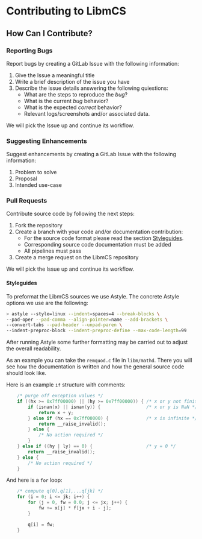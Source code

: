# Contributing to LibmCS

## How Can I Contribute?

### Reporting Bugs

Report bugs by creating a GitLab Issue with the following information:

1. Give the Issue a meaningful title
2. Write a brief description of the issue you have
3. Describe the issue details answering the following quiestions:
    - What are the steps to reproduce the *bug*?
    - What is the current *bug* behavior?
    - What is the expected *correct* behavior?
    - Relevant logs/screenshots and/or associated data.

We will pick the Issue up and continue its workflow.

### Suggesting Enhancements

Suggest enhancements by creating a GitLab Issue with the following information:

1. Problem to solve
2. Proposal
3. Intended use-case

### Pull Requests

Contribute source code by following the next steps:

1. Fork the repository
2. Create a branch with your code and/or documentation contribution:
    - For the source code format please read the section [Styleguides](#styleguides).
    - Corresponding source code documentation must be added
    - All pipelines must pass
3. Create a merge request on the LibmCS repository

We will pick the Issue up and continue its workflow.

#### Styleguides

To preformat the LibmCS sources we use Astyle. The concrete Astyle options we use are the following:

```sh
> astyle --style=linux --indent=spaces=4 --break-blocks \
--pad-oper --pad-comma --align-pointer=name --add-brackets \
--convert-tabs --pad-header --unpad-paren \
--indent-preproc-block --indent-preproc-define --max-code-length=99
```

After running Astyle some further formatting may be carried out to adjust the overall readability.

As an example you can take the `remquod.c` file in `libm/mathd`. There you
will see how the documentation is written and how the general source code
should look like.

Here is an example `if` structure with comments:

```c
    /* purge off exception values */
    if ((hx >= 0x7ff00000) || (hy >= 0x7ff00000)) { /* x or y not finite */
        if (isnan(x) || isnan(y)) {                 /* x or y is NaN */
            return x + y;
        } else if (hx == 0x7ff00000) {              /* x is infinite */
            return __raise_invalid();
        } else {
            /* No action required */
        }
    } else if ((hy | ly) == 0) {                    /* y = 0 */
        return __raise_invalid();
    } else {
        /* No action required */
    }
```

And here is a `for` loop:

```c
    /* compute q[0],q[1],...q[jk] */
    for (i = 0; i <= jk; i++) {
        for (j = 0, fw = 0.0; j <= jx; j++) {
            fw += x[j] * f[jx + i - j];
        }

        q[i] = fw;
    }
```
